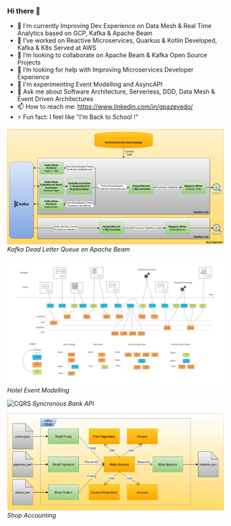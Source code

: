 ### Hi there 👋

- 🔭 I'm currently Improving Dev Experience on Data Mesh & Real Time Analytics based on GCP, Kafka & Apache Beam
- 🌱 I’ve worked on Reactive Microservices, Quarkus & Kotlin Developed, Kafka & K8s Served at AWS
- 👯 I’m looking to collaborate on Apache Beam & Kafka Open Source Projects
- 🤔 I’m looking for help with Improving Microservices Developer Experience
- 🚀 I'm experimenting Event Modelling and AsyncAPI
- 💬 Ask me about Software Architecture, Serverless, DDD, Data Mesh & Event Driven Architectures
- 📫 How to reach me: https://www.linkedin.com/in/gpazevedo/
- ⚡ Fun fact: I feel like "I'm Back to School !"

![Kafka DLQ on Apache Beam](./Beam_Kafka_DLQ.png)
*Kafka Dead Letter Queue on Apache Beam*

![Event Modelling](./blueprint.jpg)
*Hotel Event Modelling*

![CQRS](https://github.com/gpazevedo/account_api/blob/main/docs/Accounts_API.png)
*Syncronous Bank API*

![ETL Hexagonal](./CoffeeShop_Architecture.png) <br>
*Shop Accounting*
